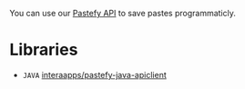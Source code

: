 You can use our [Pastefy API](pastefy/api-v2) to save pastes programmaticly.

# Libraries
- `JAVA` [interaapps/pastefy-java-apiclient](https://github.com/interaapps/pastefy-java-apiclient)